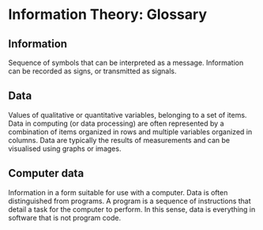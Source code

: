 # Information Theory: Glossary

## Information
Sequence of symbols that can be interpreted as a message. Information can be recorded as signs, or transmitted as signals.

## Data
Values of qualitative or quantitative variables, belonging to a set of items. Data in computing (or data processing) are often represented by a combination of items organized in rows and multiple variables organized in columns. Data are typically the results of measurements and can be visualised using graphs or images.

## Computer data
Information in a form suitable for use with a computer. Data is often distinguished from programs. A program is a sequence of instructions that detail a task for the computer to perform. In this sense, data is everything in software that is not program code.
